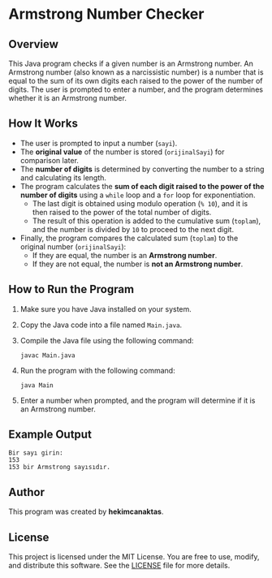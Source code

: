 # Armstrong Number Checker

## Overview

This Java program checks if a given number is an Armstrong number. An Armstrong number (also known as a narcissistic number) is a number that is equal to the sum of its own digits each raised to the power of the number of digits. The user is prompted to enter a number, and the program determines whether it is an Armstrong number.

## How It Works

- The user is prompted to input a number (`sayi`).
- The **original value** of the number is stored (`orijinalSayi`) for comparison later.
- The **number of digits** is determined by converting the number to a string and calculating its length.
- The program calculates the **sum of each digit raised to the power of the number of digits** using a `while` loop and a `for` loop for exponentiation.
  - The last digit is obtained using modulo operation (`% 10`), and it is then raised to the power of the total number of digits.
  - The result of this operation is added to the cumulative sum (`toplam`), and the number is divided by `10` to proceed to the next digit.
- Finally, the program compares the calculated sum (`toplam`) to the original number (`orijinalSayi`):
  - If they are equal, the number is an **Armstrong number**.
  - If they are not equal, the number is **not an Armstrong number**.

## How to Run the Program

1. Make sure you have Java installed on your system.
2. Copy the Java code into a file named `Main.java`.
3. Compile the Java file using the following command:

   ```
   javac Main.java
   ```

4. Run the program with the following command:

   ```
   java Main
   ```

5. Enter a number when prompted, and the program will determine if it is an Armstrong number.

## Example Output

```
Bir sayı girin: 
153
153 bir Armstrong sayısıdır.
```

## Author

This program was created by **hekimcanaktas**.

## License

This project is licensed under the MIT License. You are free to use, modify, and distribute this software. See the [LICENSE](LICENSE) file for more details.
